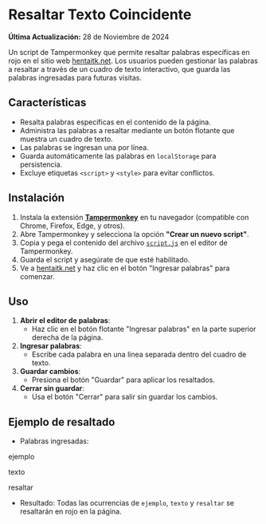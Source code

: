 # Resaltar Texto Coincidente

**Última Actualización:** 28 de Noviembre de 2024

Un script de Tampermonkey que permite resaltar palabras específicas en rojo en el sitio web [hentaitk.net](https://hentaitk.net). Los usuarios pueden gestionar las palabras a resaltar a través de un cuadro de texto interactivo, que guarda las palabras ingresadas para futuras visitas.

## Características

- Resalta palabras específicas en el contenido de la página.
- Administra las palabras a resaltar mediante un botón flotante que muestra un cuadro de texto.
- Las palabras se ingresan una por línea.
- Guarda automáticamente las palabras en `localStorage` para persistencia.
- Excluye etiquetas `<script>` y `<style>` para evitar conflictos.

## Instalación

1. Instala la extensión **[Tampermonkey](https://www.tampermonkey.net/)** en tu navegador (compatible con Chrome, Firefox, Edge, y otros).
2. Abre Tampermonkey y selecciona la opción **"Crear un nuevo script"**.
3. Copia y pega el contenido del archivo [`script.js`](https://github.com/wernser412/Resaltar-texto-coincidente/raw/refs/heads/main/Resaltar%20texto%20coincidente.user.js) en el editor de Tampermonkey.
4. Guarda el script y asegúrate de que esté habilitado.
5. Ve a [hentaitk.net](https://hentaitk.net) y haz clic en el botón "Ingresar palabras" para comenzar.

## Uso

1. **Abrir el editor de palabras**:
   - Haz clic en el botón flotante "Ingresar palabras" en la parte superior derecha de la página.
2. **Ingresar palabras**:
   - Escribe cada palabra en una línea separada dentro del cuadro de texto.
3. **Guardar cambios**:
   - Presiona el botón "Guardar" para aplicar los resaltados.
4. **Cerrar sin guardar**:
   - Usa el botón "Cerrar" para salir sin guardar los cambios.

## Ejemplo de resaltado

- Palabras ingresadas:

ejemplo

texto

resaltar

- Resultado: Todas las ocurrencias de `ejemplo`, `texto` y `resaltar` se resaltarán en rojo en la página.

